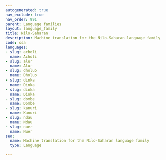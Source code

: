 ```yaml
---
autogenerated: true
nav_exclude: true
nav_order: 991
parent: Language families
layout: language_family
title: Nilo-Saharan
description: Machine translation for the Nilo-Saharan language family
code: ssa
languages:
- slug: acholi
  name: Acholi
- slug: alur
  name: Alur
- slug: dholuo
  name: Dholuo
- slug: dinka
  name: Dinka
- slug: dinka
  name: Dinka
- slug: dombe
  name: Dombe
- slug: kanuri
  name: Kanuri
- slug: ndau
  name: Ndau
- slug: nuer
  name: Nuer
seo:
  name: Machine translation for the Nilo-Saharan language family
  type: Language

---
```


